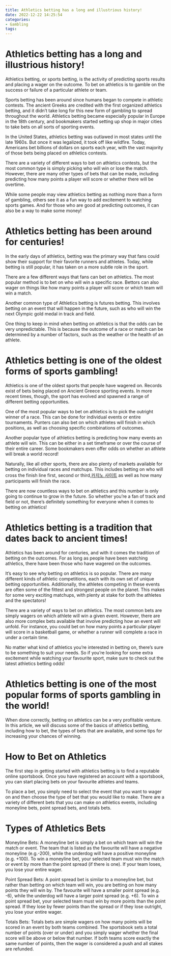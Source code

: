 ```yaml
---
title: Athletics betting has a long and illustrious history!
date: 2022-12-22 14:25:54
categories:
- Gambling
tags:
---
```



#  Athletics betting has a long and illustrious history!

Athletics betting, or sports betting, is the activity of predicting sports results and placing a wager on the outcome. To bet on athletics is to gamble on the success or failure of a particular athlete or team.

Sports betting has been around since humans began to compete in athletic contests. The ancient Greeks are credited with the first organized athletics betting, and it didn’t take long for this new form of gambling to spread throughout the world. Athletics betting became especially popular in Europe in the 18th century, and bookmakers started setting up shop in major cities to take bets on all sorts of sporting events.

In the United States, athletics betting was outlawed in most states until the late 1960s. But once it was legalized, it took off like wildfire. Today, Americans bet billions of dollars on sports each year, with the vast majority of those bets being placed on athletics contests.

There are a variety of different ways to bet on athletics contests, but the most common type is simply picking who will win or lose the match. However, there are many other types of bets that can be made, including predicting how many points a player will score or whether there will be overtime.

While some people may view athletics betting as nothing more than a form of gambling, others see it as a fun way to add excitement to watching sports games. And for those who are good at predicting outcomes, it can also be a way to make some money!

#  Athletics betting has been around for centuries!

In the early days of athletics, betting was the primary way that fans could show their support for their favorite runners and athletes. Today, while betting is still popular, it has taken on a more subtle role in the sport.

There are a few different ways that fans can bet on athletics. The most popular method is to bet on who will win a specific race. Bettors can also wager on things like how many points a player will score or which team will win a match.

Another common type of Athletics betting is futures betting. This involves betting on an event that will happen in the future, such as who will win the next Olympic gold medal in track and field.

One thing to keep in mind when betting on athletics is that the odds can be very unpredictable. This is because the outcome of a race or match can be determined by a number of factors, such as the weather or the health of an athlete.

#  Athletics betting is one of the oldest forms of sports gambling!

Athletics is one of the oldest sports that people have wagered on. Records exist of bets being placed on Ancient Greece sporting events. In more recent times, though, the sport has evolved and spawned a range of different betting opportunities.

One of the most popular ways to bet on athletics is to pick the outright winner of a race. This can be done for individual events or entire tournaments. Punters can also bet on which athletes will finish in which positions, as well as choosing specific combinations of outcomes.

Another popular type of athletics betting is predicting how many events an athlete will win. This can be either in a set timeframe or over the course of their entire career. Some bookmakers even offer odds on whether an athlete will break a world record!

Naturally, like all other sports, there are also plenty of markets available for betting on individual races and matchups. This includes betting on who will cross the finish line first, second or third,[카지노 사이트](https://choegocasino.com/) as well as how many participants will finish the race.

There are now countless ways to bet on athletics and this number is only going to continue to grow in the future. So whether you’re a fan of track and field or not, there’s definitely something for everyone when it comes to betting on athletics!

#  Athletics betting is a tradition that dates back to ancient times!

Athletics has been around for centuries, and with it comes the tradition of betting on the outcomes. For as long as people have been watching athletics, there have been those who have wagered on the outcomes.

It’s easy to see why betting on athletics is so popular. There are many different kinds of athletic competitions, each with its own set of unique betting opportunities. Additionally, the athletes competing in these events are often some of the fittest and strongest people on the planet. This makes for some very exciting matchups, with plenty at stake for both the athletes and the spectators!

There are a variety of ways to bet on athletics. The most common bets are simply wagers on which athlete will win a given event. However, there are also more complex bets available that involve predicting how an event will unfold. For instance, you could bet on how many points a particular player will score in a basketball game, or whether a runner will complete a race in under a certain time.

No matter what kind of athletics you’re interested in betting on, there’s sure to be something to suit your needs. So if you’re looking for some extra excitement while watching your favourite sport, make sure to check out the latest athletics betting odds!

#  Athletics betting is one of the most popular forms of sports gambling in the world!

When done correctly, betting on athletics can be a very profitable venture. In this article, we will discuss some of the basics of athletics betting, including how to bet, the types of bets that are available, and some tips for increasing your chances of winning.

# How to Bet on Athletics

The first step in getting started with athletics betting is to find a reputable online sportsbook. Once you have registered an account with a sportsbook, you can start placing bets on your favourite athletes and teams.

To place a bet, you simply need to select the event that you want to wager on and then choose the type of bet that you would like to make. There are a variety of different bets that you can make on athletics events, including moneyline bets, point spread bets, and totals bets.

# Types of Athletics Bets

Moneyline Bets: A moneyline bet is simply a bet on which team will win the match or event. The team that is listed as the favourite will have a negative moneyline (e.g.-200), while the underdog will have a positive moneyline (e.g. +100). To win a moneyline bet, your selected team must win the match or event by more than the point spread (if there is one). If your team loses, you lose your entire wager.

Point Spread Bets: A point spread bet is similar to a moneyline bet, but rather than betting on which team will win, you are betting on how many points they will win by. The favourite will have a smaller point spread (e.g. -6), while the underdog will have a larger point spread (e.g. +6). To win a point spread bet, your selected team must win by more points than the point spread. If they lose by fewer points than the spread or if they lose outright, you lose your entire wager.

Totals Bets: Totals bets are simple wagers on how many points will be scored in an event by both teams combined. The sportsbook sets a total number of points (over or under) and you simply wager whether the final score will be above or below that number. If both teams score exactly the same number of points, then the wager is considered a push and all stakes are refunded.